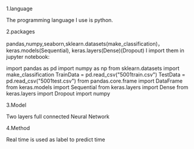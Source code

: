 
1.language

The programming language I use is python.

2.packages

pandas,numpy,seaborn,sklearn.datasets(make_classification)，keras.models(Sequential),  keras.layers(Dense)(Dropout)
I import them in jupyter notebook:

import pandas as pd
import numpy as np
from sklearn.datasets import make_classification
TrainData = pd.read_csv("5001train.csv")
TestData  = pd.read_csv("5001test.csv")
from pandas.core.frame import DataFrame
from keras.models import Sequential
from keras.layers import Dense
from keras.layers import Dropout
import numpy

3.Model

Two layers full connected Neural Network 

4.Method

Real time is used as label to predict time 
